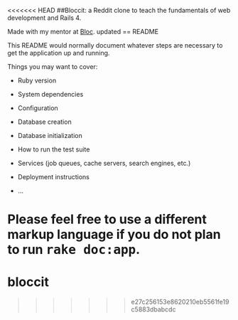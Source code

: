 <<<<<<< HEAD
##Bloccit: a Reddit clone to teach the fundamentals of web development and Rails 4.

Made with my mentor at [Bloc](http://bloc.io).
updated == README

This README would normally document whatever steps are necessary to get the
application up and running.

Things you may want to cover:

* Ruby version

* System dependencies

* Configuration

* Database creation

* Database initialization

* How to run the test suite

* Services (job queues, cache servers, search engines, etc.)

* Deployment instructions

* ...


Please feel free to use a different markup language if you do not plan to run
<tt>rake doc:app</tt>.
=======
# bloccit
>>>>>>> e27c256153e8620210eb5561fe19c5883dbabcdc

